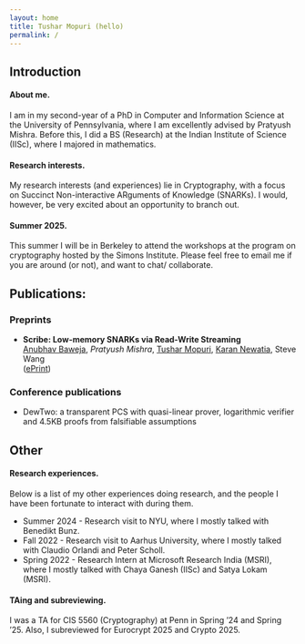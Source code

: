 ```yaml
---
layout: home
title: Tushar Mopuri (hello)
permalink: /
---
```


## Introduction

#### About me.
I am in my second-year of a PhD in Computer and Information Science at the University of Pennsylvania, where I am excellently advised by Pratyush Mishra. Before this, I did a BS (Research) at the Indian Institute of Science (IISc), where I majored in mathematics.

#### Research interests.
My research interests (and experiences) lie in Cryptography, with a focus on Succinct Non-interactive ARguments of Knowledge (SNARKs). I would, however, be very excited about an opportunity to branch out.

#### Summer 2025.
This summer I will be in Berkeley to attend the workshops at the program on cryptography hosted by the Simons Institute. Please feel free to email me if you are around (or not), and want to chat/ collaborate.

## Publications:

### Preprints

* **Scribe: Low-memory SNARKs via Read-Write Streaming**\
[Anubhav Baweja](https://www.linkedin.com/in/abaweja64), _Pratyush Mishra_, [Tushar Mopuri](https://in.linkedin.com/in/tushar-mopuri-41a81017b), [Karan Newatia](https://karannewatia.github.io/), Steve Wang\
([ePrint](https://eprint.iacr.org/2024/1970))

### Conference publications

* DewTwo: a transparent PCS with quasi-linear prover, logarithmic verifier and 4.5KB proofs from falsifiable assumptions

## Other

#### Research experiences.
Below is a list of my other experiences doing research, and the people I have been fortunate to interact with during them.

* Summer 2024 - Research visit to NYU, where I mostly talked with Benedikt Bunz.
* Fall 2022 - Research visit to Aarhus University, where I mostly talked with Claudio Orlandi and Peter Scholl.
* Spring 2022 - Research Intern at Microsoft Research India (MSRI), where I mostly talked with Chaya Ganesh (IISc) and Satya Lokam (MSRI).

#### TAing and subreviewing.
I was a TA for CIS 5560 (Cryptography) at Penn in Spring ’24 and Spring ’25. Also, I subreviewed for Eurocrypt 2025 and Crypto 2025.

